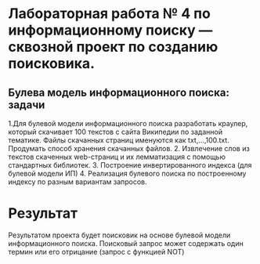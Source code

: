 # Лабораторная работа № 4 по информационному поиску — сквозной проект по созданию поисковика.

## Булева модель информационного поиска: задачи
1.Для булевой модели информационного поиска разработать краулер, который скачивает 100 текстов с сайта Википедии по заданной тематике. Файлы  скачанных страниц именуются как txt,...,100.txt. Продумать способ хранения скачанных файлов.
2. Извлечение слов из текстов скаченных web-страниц и их лемматизация с помощью стандартных библиотек.
3. Построение инвертированного индекса (для булевой модели ИП)
4. Реализация булевого поиска по построенному индексу по разным вариантам запросов.

# Результат
Результатом проекта будет поисковик на основе булевой модели информационного поиска. 
Поисковый запрос может содержать один термин или его отрицание (запрос с функцией NOT)

